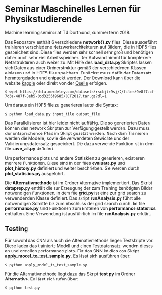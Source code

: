 # Seminar Maschinelles Lernen für Physikstudierende
Machine learning seminar at TU Dortmund, summer term 2018.

Das Repository enthält 6 verschiedene **network{}.py** files. Diese ausgeführt trainieren
verschiedene Netzwerkarchitekturen auf Bildern, die in HDF5 files gespeichert sind.
Diese files werden sehr schnell sehr groß und benötigen daher auch sehr viel Arbeitsspeicher.
Der Aufwand nimmt für komplexere Netzstrukturen auch weiter zu.
Mit Hilfe des **load_data.py** Skriptes lassen sich Daten aus einer Ordnerstruktur gemäß der
verschiedenen Klassen einlesen und in HDF5 files speichern.
Zunächst muss dafür der Datensatz heruntergeladen und entpackt werden.
Der Download kann über die website [kaggle](https://www.kaggle.com/paultimothymooney/kermany2018)
oder direkt von der [Quelle](https://data.mendeley.com/datasets/rscbjbr9sj/2/files/9e8f7acf-7d3a-487f-8eb5-0bd3255b9685/OCT2017.tar.gz?dl=1) erfolgen.
```
$ wget https://data.mendeley.com/datasets/rscbjbr9sj/2/files/9e8f7acf-7d3a-487f-8eb5-0bd3255b9685/OCT2017.tar.gz?dl=1
```
Um daraus ein HDF5 file zu generieren lautet die Syntax:
```
$ python load_data.py input_file output_file
```
Das Parallelisieren ist hier leider nicht lauffähig.
Die so generierten Daten können den network Skripten zur Verfügung gestellt werden. Dazu muss der entsprechende Pfad im Skript gesetzt werden.
Nach dem Trainieren werden die Modelle, sowie die verwendeten Gewichte und der Validierungsdatensatz gespeichert. Die dazu verwende Funktion ist in dem file **save_all.py** definiert.

Um performance plots und andere Statiskien zu generieren, existieren mehrere Funktionen. Diese sind in den files **evaluate.py** und **plot_history.py** definiert und weiter beschrieben. Sie werden durch **plot_statistics.py** ausgeführt.

Die **Alternativmethode** ist im Ordner Alternative implementiert. Das Skript **dataprep.py** enthält die zur Erzeugung der zum Training benötigten Bilder notwendigen Funktionen.
In dem file **grid.py** ist eine zur grid search zu verwendenden Klasse definiert. Das skript **runAnalysis.py** führt alle notwendigen Schritte bis zum Abschluss der grid search durch.
Im file **performance.py** sind Funktionen zum Erstellen von __performance statistics__ enthalten. Eine Verwendung ist ausführlich im file **runAnalysis.py** erklärt.

## Testing

Für sowohl das CNN als auch die Alternativmethode liegen Testskripte vor. Diese laden das trainierte Modell und einen Testdatensatz, wenden dieses an und erstellen performance plots.
Für das CNN ist dies das Skript **apply_model_to_test_sample.py**. Es lässt sich ausführen über:
```
$ python apply_model_to_test_sample.py
```
Für die Alternativmethode liegt dazu das Skript **test.py** im Ordner __Alternative__. Es lässt sich rufen über:
```
$ python test.py
```
